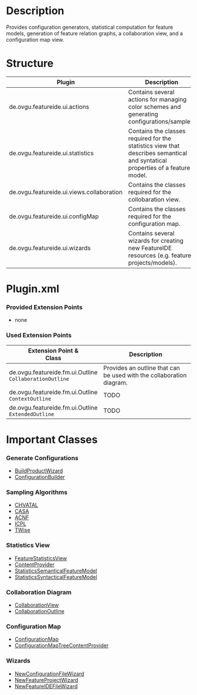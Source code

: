 # Description
Provides configuration generators, statistical computation for feature models, generation of feature relation graphs, a collaboration view, and a configuration map view.


# Structure


| Plugin   | Description |
| -------- | --------    |
| de.ovgu.featureide.ui.actions| Contains several actions for managing color schemes and generating configurations/samples.|
| de.ovgu.featureide.ui.statistics | Contains the classes required for the statistics view that describes semantical and syntatical properties of a feature model. |
| de.ovgu.featureide.ui.views.collaboration | Contains the classes required for the collobaration view.    |
| de.ovgu.featureide.ui.configMap | Contains the classes required for the configuration map. |
| de.ovgu.featureide.ui.wizards	| Contains several wizards for creating new FeatureIDE resources (e.g. feature projects/models). |


# Plugin.xml

### Provided Extension Points
* none

### Used Extension Points
| Extension Point &                                           <br>Class                                 | Description                                                                                         |
|-------------------------------------------------------------------------------------------------------|-----------------------------------------------------------------------------------------------------| 
| de.ovgu.featureide.fm.ui.Outline                       <br>`CollaborationOutline`        | Provides an outline that can be used with the collaboration diagram.                                               |
| de.ovgu.featureide.fm.ui.Outline                     <br>`ContextOutline`          | TODO                           |
| de.ovgu.featureide.fm.ui.Outline                  <br>`ExtendedOutline`                | TODO                                               |




# Important Classes

### Generate Configurations
* [BuildProductWizard](https://github.com/FeatureIDE/FeatureIDE/blob/develop/plugins/de.ovgu.featureide.ui/src/de/ovgu/featureide/ui/actions/generator/BuildProductsWizard.java)
* [ConfigurationBuilder](https://github.com/FeatureIDE/FeatureIDE/blob/develop/plugins/de.ovgu.featureide.ui/src/de/ovgu/featureide/ui/actions/generator/ConfigurationBuilder.java)

### Sampling Algorithms
* [CHVATAL](https://github.com/FeatureIDE/FeatureIDE/blob/develop/plugins/de.ovgu.featureide.ui/src/de/ovgu/featureide/ui/actions/generator/configuration/CHVATALConfigurationGenerator.java)
* [CASA](https://github.com/FeatureIDE/FeatureIDE/blob/develop/plugins/de.ovgu.featureide.ui/src/de/ovgu/featureide/ui/actions/generator/configuration/CASAConfigurationGenerator.java)
* [ACNF](https://github.com/FeatureIDE/FeatureIDE/blob/develop/plugins/de.ovgu.featureide.ui/src/de/ovgu/featureide/ui/actions/generator/configuration/ACNFConfigurationGenerator.java)
* [ICPL](https://github.com/FeatureIDE/FeatureIDE/blob/develop/plugins/de.ovgu.featureide.ui/src/de/ovgu/featureide/ui/actions/generator/configuration/ICPLConfigurationGenerator.java)
* [TWise](https://github.com/FeatureIDE/FeatureIDE/blob/develop/plugins/de.ovgu.featureide.ui/src/de/ovgu/featureide/ui/actions/generator/configuration/TWiseConfigurationGenerator.java)


### Statistics View
* [FeatureStatisticsView](https://github.com/FeatureIDE/FeatureIDE/blob/develop/plugins/de.ovgu.featureide.ui/src/de/ovgu/featureide/ui/statistics/ui/FeatureStatisticsView.java)
* [ContentProvider](https://github.com/FeatureIDE/FeatureIDE/blob/develop/plugins/de.ovgu.featureide.ui/src/de/ovgu/featureide/ui/statistics/core/ContentProvider.java)
* [StatisticsSemanticalFeatureModel](https://github.com/FeatureIDE/FeatureIDE/blob/develop/plugins/de.ovgu.featureide.ui/src/de/ovgu/featureide/ui/statistics/core/composite/lazyimplementations/StatisticsSemanticalFeatureModel.java)
* [StatisticsSyntacticalFeatureModel](https://github.com/FeatureIDE/FeatureIDE/blob/develop/plugins/de.ovgu.featureide.ui/src/de/ovgu/featureide/ui/statistics/core/composite/lazyimplementations/StatisticsSyntacticalFeatureModel.java)

### Collaboration Diagram
* [CollaborationView](https://github.com/FeatureIDE/FeatureIDE/blob/develop/plugins/de.ovgu.featureide.ui/src/de/ovgu/featureide/ui/views/collaboration/CollaborationView.java)
* [CollaborationOutline](https://github.com/FeatureIDE/FeatureIDE/blob/develop/plugins/de.ovgu.featureide.ui/src/de/ovgu/featureide/ui/views/collaboration/outline/CollaborationOutline.java)

### Configuration Map
* [ConfigurationMap](https://github.com/FeatureIDE/FeatureIDE/blob/develop/plugins/de.ovgu.featureide.ui/src/de/ovgu/featureide/ui/views/configMap/ConfigurationMap.java)
* [ConfigurationMapTreeContentProvider](https://github.com/FeatureIDE/FeatureIDE/blob/develop/plugins/de.ovgu.featureide.ui/src/de/ovgu/featureide/ui/views/configMap/ConfigurationMapTreeContentProvider.java)

### Wizards
* [NewConfigurationFileWizard](https://github.com/FeatureIDE/FeatureIDE/blob/develop/plugins/de.ovgu.featureide.ui/src/de/ovgu/featureide/ui/wizards/NewConfigurationFileWizard.java)
* [NewFeatureProjectWizard](https://github.com/FeatureIDE/FeatureIDE/blob/develop/plugins/de.ovgu.featureide.ui/src/de/ovgu/featureide/ui/wizards/NewFeatureProjectWizard.java)
* [NewFeatureIDEFileWizard](https://github.com/FeatureIDE/FeatureIDE/blob/develop/plugins/de.ovgu.featureide.ui/src/de/ovgu/featureide/ui/wizards/NewFeatureIDEFileWizard.java)
